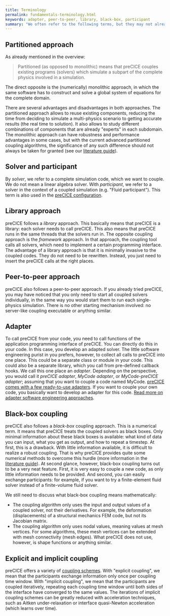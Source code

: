 ```yaml
---
title: Terminology
permalink: fundamentals-terminology.html
keywords: adapter, peer-to-peer, library, black-box, participant
summary: "We often refer to the following terms, but they may not already be clear."
---
```


## Partitioned approach

As already mentioned in the overview:

> Partitioned (as opposed to monolithic) means that preCICE couples existing programs (solvers) which simulate a subpart of the complete physics involved in a simulation.

The direct opposite is the (numerically) monolithic approach, in which the same
software has to construct and solve a global system of equations for the complete domain.

There are several advantages and disadvantages in both approaches. The partitioned approach
allows to reuse existing components, reducing the time from deciding to simulate a
multi-physics scenario to getting accurate results (the real time to solution).
It also allows to study different combinations of components
that are already "experts" in each subdomain.
The monolithic approach can have robustness and performance advantages in some cases,
but with the current advanced partitioned coupling algorithms, the significance of any such difference
should not always be taken for granted (see our [literature guide](fundamentals-literature-guide.html)).

## Solver and participant

By _solver_, we refer to a complete simulation code, which we want to couple. We do not mean a linear algebra solver. With _participant_, we refer to a solver in the context of a coupled simulation (e.g. "Fluid participant"). This term is also used in the [preCICE configuration](configuration-overview.html).  

## Library approach

preCICE follows a _library_ approach. This basically means that preCICE is a library: each solver needs to call preCICE. This also means that preCICE runs in the same threads that the solvers run in. The opposite coupling approach is the _framework_ approach. In that approach, the coupling tool calls all solvers, which need to implement a certain programming interface. The advantage of a library approach is that it is minimally invasive to the coupled codes. They do not need to be rewritten. Instead, you just need to insert the preCICE calls at the right places.

## Peer-to-peer approach

preCICE also follows a peer-to-peer approach. If you already tried preCICE, you may have noticed that you only need to start all coupled solvers individually, in the same way you would start them to run each single-physics simulation. There is no other starting mechanism involved: no server-like coupling executable or anything similar.

## Adapter

To call preCICE from your code, you need to call functions of the application programming interface of preCICE. You can directly do this in your code. In this case, you develop an adapted solver. The little software engineering purist in you prefers, however, to collect all calls to preCICE into one place. This could be a separate class or module in your code. This could also be a separate library, which you call from pre-defined callback hooks. We call this one place an _adapter_. Depending on the perspective, you would call it _preCICE adapter_, _MyCode adapter_, or _MyCode-preCICE adapter_; assuming that you want to couple a code named MyCode. [preCICE comes with a few ready-to-use adapters](adapters-overview.html). If you want to couple your own code, you basically want to develop an adapter for this code. [Read more on adapter software engineering approaches](couple-your-code-adapter-software-engineering).

## Black-box coupling

preCICE also follows a _black-box_ coupling approach. This is a numerical term. It means that preCICE treats the coupled solvers as black boxes. Only minimal information about these black boxes is available: what kind of data you can input, what you get as output, and how to repeat a timestep. At first, this is a drawback. With little information available, it is difficult to realize a robust coupling. That is why preCICE provides quite some numerical methods to overcome this hurdle (more information in the [literature guide](fundamentals-literature-guide.html)). At second glance, however, black-box coupling turns out to be a very neat feature. First, it is very easy to couple a new code, as only little information needs to be provided. And second, you can easily exchange participants: for example, if you want to try a finite-element fluid solver instead of a finite-volume fluid solver.

We still need to discuss what black-box coupling means mathematically:

* The coupling algorithm only uses the input and output values of a coupled solver, not their derivatives. For example, the deformation (displacements) of a structural mechanics FEM code, but not its Jacobian matrix.
* The coupling algorithm only uses nodal values, meaning values at mesh vertices. For some algorithms, these mesh vertices can be extended with mesh connectivity (mesh edges). What preCICE does not use, however, is shape functions or anything similar.

## Explicit and implicit coupling

preCICE offers a variety of [coupling schemes](configuration-coupling.html).
With "explicit coupling", we mean that the participants exchange information
only once per coupling time window. With "implicit coupling", we mean that
the participants are coupled iteratively, repeating each coupling time window
until both sides of the interface have converged to the same values.
The iterations of implicit coupling schemes can be greatly reduced with
acceleration techniques, such as Aitken under-relaxation or
interface quasi-Newton acceleration (which learns over time).
